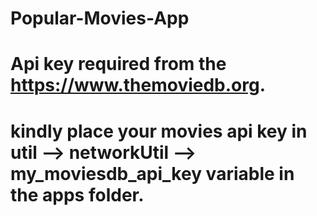 # Popular-Movies-App
# Api key required from the https://www.themoviedb.org.
# kindly place your movies api key in util --> networkUtil --> my_moviesdb_api_key variable in the apps folder.
